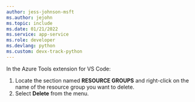 ```yaml
---
author: jess-johnson-msft
ms.author: jejohn
ms.topic: include
ms.date: 01/21/2022
ms.service: app-service
ms.role: developer
ms.devlang: python
ms.custom: devx-track-python
---
```

In the Azure Tools extension for VS Code:

1. Locate the section named **RESOURCE GROUPS** and right-click on the name of the resource group you want to delete.
1. Select **Delete** from the menu.
